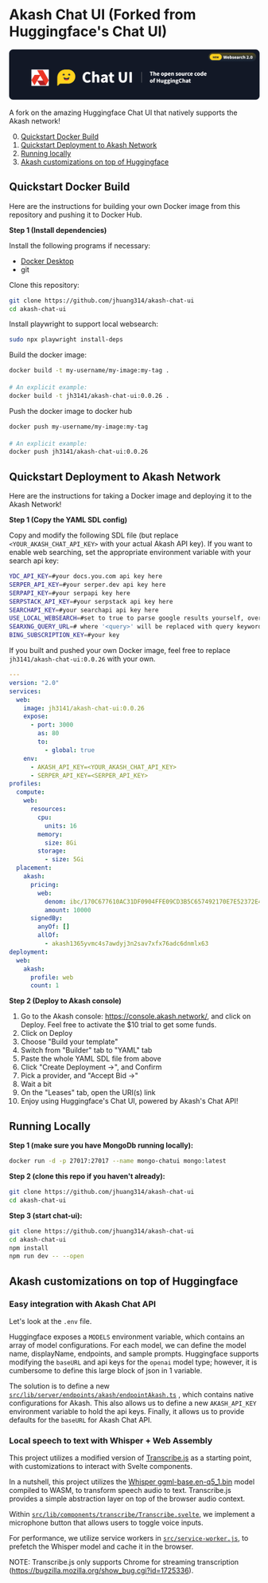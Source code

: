 # Akash Chat UI (Forked from Huggingface's Chat UI)

![Akash Chat UI repository thumbnail](https://raw.githubusercontent.com/jhuang314/akash-chat-ui/refs/heads/main/image.png)

A fork on the amazing Huggingface Chat UI that natively supports the Akash network!

0. [Quickstart Docker Build](#quickstart-docker-build)
1. [Quickstart Deployment to Akash Network](#quickstart-deployment-to-akash-network)
2. [Running locally](#running-locally)
3. [Akash customizations on top of Huggingface](#akash-customizations-on-top-of-huggingface)

## Quickstart Docker Build

Here are the instructions for building your own Docker image from this repository and pushing it to Docker Hub.

**Step 1 (Install dependencies)**

Install the following programs if necessary:

- [Docker Desktop](https://www.docker.com/products/docker-desktop/)
- git

Clone this repository:

```bash
git clone https://github.com/jhuang314/akash-chat-ui
cd akash-chat-ui
```

Install playwright to support local websearch:

```bash
sudo npx playwright install-deps
```

Build the docker image:

```bash
docker build -t my-username/my-image:my-tag .

# An explicit example:
docker build -t jh3141/akash-chat-ui:0.0.26 .
```

Push the docker image to docker hub

```bash
docker push my-username/my-image:my-tag

# An explicit example:
docker push jh3141/akash-chat-ui:0.0.26
```

## Quickstart Deployment to Akash Network

Here are the instructions for taking a Docker image and deploying it to the Akash Network!

**Step 1 (Copy the YAML SDL config)**

Copy and modify the following SDL file (but replace `<YOUR_AKASH_CHAT_API_KEY>` with your actual Akash API key).
If you want to enable web searching, set the appropriate environment variable with your search api key:

```bash
YDC_API_KEY=#your docs.you.com api key here
SERPER_API_KEY=#your serper.dev api key here
SERPAPI_KEY=#your serpapi key here
SERPSTACK_API_KEY=#your serpstack api key here
SEARCHAPI_KEY=#your searchapi api key here
USE_LOCAL_WEBSEARCH=#set to true to parse google results yourself, overrides other API keys
SEARXNG_QUERY_URL=# where '<query>' will be replaced with query keywords see https://docs.searxng.org/dev/search_api.html eg https://searxng.yourdomain.com/search?q=<query>&engines=duckduckgo,google&format=json
BING_SUBSCRIPTION_KEY=#your key
```

If you built and pushed your own Docker image, feel free to replace `jh3141/akash-chat-ui:0.0.26` with your own.

```yaml
---
version: "2.0"
services:
  web:
    image: jh3141/akash-chat-ui:0.0.26
    expose:
      - port: 3000
        as: 80
        to:
          - global: true
    env:
      - AKASH_API_KEY=<YOUR_AKASH_CHAT_API_KEY>
      - SERPER_API_KEY=<SERPER_API_KEY>
profiles:
  compute:
    web:
      resources:
        cpu:
          units: 16
        memory:
          size: 8Gi
        storage:
          - size: 5Gi
  placement:
    akash:
      pricing:
        web:
          denom: ibc/170C677610AC31DF0904FFE09CD3B5C657492170E7E52372E48756B71E56F2F1
          amount: 10000
      signedBy:
        anyOf: []
        allOf:
          - akash1365yvmc4s7awdyj3n2sav7xfx76adc6dnmlx63
deployment:
  web:
    akash:
      profile: web
      count: 1
```

**Step 2 (Deploy to Akash console)**

1. Go to the Akash console: https://console.akash.network/, and click on Deploy. Feel free to activate the $10 trial to get some funds.
1. Click on Deploy
1. Choose "Build your template"
1. Switch from "Builder" tab to "YAML" tab
1. Paste the whole YAML SDL file from above
1. Click "Create Deployment ->", and Confirm
1. Pick a provider, and "Accept Bid ->"
1. Wait a bit
1. On the "Leases" tab, open the URI(s) link
1. Enjoy using Huggingface's Chat UI, powered by Akash's Chat API!

## Running Locally

**Step 1 (make sure you have MongoDb running locally):**

```bash
docker run -d -p 27017:27017 --name mongo-chatui mongo:latest
```

**Step 2 (clone this repo if you haven't already):**

```bash
git clone https://github.com/jhuang314/akash-chat-ui
cd akash-chat-ui
```

**Step 3 (start chat-ui):**

```bash
git clone https://github.com/jhuang314/akash-chat-ui
cd akash-chat-ui
npm install
npm run dev -- --open
```

## Akash customizations on top of Huggingface

### Easy integration with Akash Chat API

Let's look at the `.env` file.

Huggingface exposes a `MODELS` environment variable, which contains an array of model configurations.
For each model, we can define the model name, displayName, endpoints, and sample prompts.
Huggingface supports modifying the `baseURL` and api keys for the `openai` model type; however, it is cumbersome to define this large block of json in 1 variable.

The solution is to define a new [`src/lib/server/endpoints/akash/endpointAkash.ts`](https://github.com/jhuang314/akash-chat-ui/blob/main/src/lib/server/endpoints/akash/endpointAkash.ts)
, which contains native configurations for Akash.
This also allows us to define a new `AKASH_API_KEY` environment variable to hold the api keys.
Finally, it allows us to provide defaults for the `baseURL` for Akash Chat API.

### Local speech to text with Whisper + Web Assembly

This project utilizes a modified version of [Transcribe.js](https://github.com/TranscribeJs/transcribe.js) as a starting point,
with customizations to interact with Svelte components.

In a nutshell, this project utilizes the [Whisper ggml-base.en-q5_1.bin](https://huggingface.co/ggerganov/whisper.cpp/tree/main) model compiled to WASM,
to transform speech audio to text. Transcribe.js provides a simple abstraction layer on top of the browser audio context.

Within [`src/lib/components/transcribe/Transcribe.svelte`](https://github.com/jhuang314/akash-chat-ui/blob/main/src/lib/components/transcribe/Transcribe.svelte),
we implement a microphone button that allows users to toggle voice inputs.

For performance, we utilize service workers in [`src/service-worker.js`](https://github.com/jhuang314/akash-chat-ui/blob/main/src/service-worker.js),
to prefetch the Whisper model and cache it in the browser.

NOTE: Transcribe.js only supports Chrome for streaming transcription (https://bugzilla.mozilla.org/show_bug.cgi?id=1725336).
